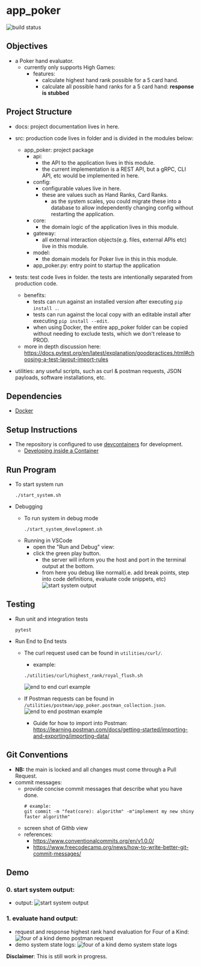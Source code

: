# app_poker
![build status](https://github.com/praisetompane/app_poker/actions/workflows/app_poker.yaml/badge.svg)

## Objectives
- a Poker hand evaluator.
    - currently only supports High Games:
        - features:
            - calculate highest hand rank possible for a 5 card hand.
            - calculate all possible hand ranks for a 5 card hand: **response is stubbed**

## Project Structure
- docs: project documentation lives in here.
- src: production code lives in folder and is divided in the modules below:
    - app_poker: project package
        - api:
            - the API to the application lives in this module.
            - the current implementation is a REST API, but a gRPC, CLI API, etc would be implemented in here.
        - config:
            - configurable values live in here.
            - these are values such as Hand Ranks, Card Ranks.
                - as the system scales, you could migrate these into a database to allow independently
                changing config without restarting the application.
        - core:
            - the domain logic of the application lives in this module.
        - gateway:
            - all external interaction objects(e.g. files, external APIs etc) live in this module.
        - model:
            - the domain models for Poker live in this in this module.
        - app_poker.py:
            entry point to startup the application
- tests: test code lives in folder.
    the tests are intentionally separated from production code.
    - benefits:
        - tests can run against an installed version after executing `pip install .`.
        - tests can run against the local copy with an editable install after executing `pip install --edit`.
        - when using Docker, the entire app_poker folder can be copied without needing to exclude tests, which we don't release to PROD.
    - more in depth discussion here: https://docs.pytest.org/en/latest/explanation/goodpractices.html#choosing-a-test-layout-import-rules

- utilities: any useful scripts, such as curl & postman requests, JSON payloads, software installations, etc.

## Dependencies
- [Docker](https://docs.docker.com/get-started/)

## Setup Instructions
- The repository is configured to use [devcontainers](https://containers.dev) for development.
    - [Developing inside a Container](https://code.visualstudio.com/docs/devcontainers/containers)

## Run Program
- To start system run
    ```shell
    ./start_system.sh
    ```

- Debugging
    - To run system in debug mode
        ```shell
        ./start_system_development.sh
        ```
    - Running in VSCode
        - open the "Run and Debug" view:
        - click the green play button.
            - the server will inform you the host and port in the terminal output at the bottom.
            - from here you debug like normal(i.e. add break points, step into code definitions, evaluate code snippets, etc)
        ![start system output](./docs/vscode_debugging.png)

## Testing
- Run unit and integration tests
    ```shell
    pytest
    ```
- Run End to End tests
    - The curl request used can be found in `utilities/curl/`.
        - example:
        ```shell
        ./utilities/curl/highest_rank/royal_flush.sh
        ```
        ![end to end curl example](./docs/end_to_end_curl_example.png) <br>

    - If Postman requests can be found in `/utilities/postman/app_poker.postman_collection.json`.
        ![end to end postman example](./docs/end_to_end_postman_example.png)
        - Guide for how to import into Postman: https://learning.postman.com/docs/getting-started/importing-and-exporting/importing-data/

## Git Conventions
- **NB:** the main is locked and all changes must come through a Pull Request.
- commit messages:
    - provide concise commit messages that describe what you have done.
        ```shell
        # example:
        git commit -m "feat(core): algorithm" -m"implement my new shiny faster algorithm"
        ```
    - screen shot of Githb view
    - references:
        - https://www.conventionalcommits.org/en/v1.0.0/
        - https://www.freecodecamp.org/news/how-to-write-better-git-commit-messages/

## Demo
### 0. start system output: <br>
- output:
![start system output](./docs/start_system_output.png)

### 1. evaluate hand output: <br>
- request and response highest rank hand evaluation for Four of a Kind:
![four of a kind demo postman request](./docs/four_of_a_kind_demo_postman_request.png)
- demo system state logs:
![four of a kind demo system state logs](./docs/foud_of_a_kind_demo_system_state_logs.png)


**Disclaimer**: This is still work in progress.
